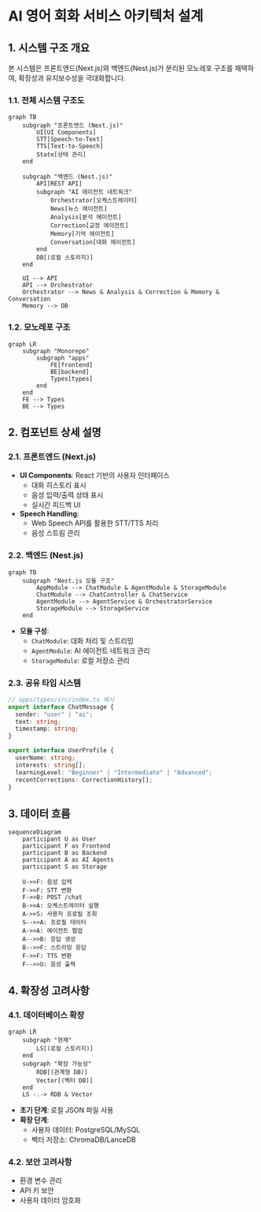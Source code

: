 # AI 영어 회화 서비스 아키텍처 설계

## 1. 시스템 구조 개요

본 시스템은 프론트엔드(Next.js)와 백엔드(Nest.js)가 분리된 모노레포 구조를 채택하여, 확장성과 유지보수성을 극대화합니다.

### 1.1. 전체 시스템 구조도

```mermaid
graph TB
    subgraph "프론트엔드 (Next.js)"
        UI[UI Components]
        STT[Speech-to-Text]
        TTS[Text-to-Speech]
        State[상태 관리]
    end

    subgraph "백엔드 (Nest.js)"
        API[REST API]
        subgraph "AI 에이전트 네트워크"
            Orchestrator[오케스트레이터]
            News[뉴스 에이전트]
            Analysis[분석 에이전트]
            Correction[교정 에이전트]
            Memory[기억 에이전트]
            Conversation[대화 에이전트]
        end
        DB[(로컬 스토리지)]
    end

    UI --> API
    API --> Orchestrator
    Orchestrator --> News & Analysis & Correction & Memory & Conversation
    Memory --> DB
```

### 1.2. 모노레포 구조

```mermaid
graph LR
    subgraph "Monorepo"
        subgraph "apps"
            FE[frontend]
            BE[backend]
            Types[types]
        end
    end
    FE --> Types
    BE --> Types
```

## 2. 컴포넌트 상세 설명

### 2.1. 프론트엔드 (Next.js)

- **UI Components**: React 기반의 사용자 인터페이스
  - 대화 히스토리 표시
  - 음성 입력/출력 상태 표시
  - 실시간 피드백 UI
- **Speech Handling**:
  - Web Speech API를 활용한 STT/TTS 처리
  - 음성 스트림 관리

### 2.2. 백엔드 (Nest.js)

```mermaid
graph TB
    subgraph "Nest.js 모듈 구조"
        AppModule --> ChatModule & AgentModule & StorageModule
        ChatModule --> ChatController & ChatService
        AgentModule --> AgentService & OrchestratorService
        StorageModule --> StorageService
    end
```

- **모듈 구성**:
  - `ChatModule`: 대화 처리 및 스트리밍
  - `AgentModule`: AI 에이전트 네트워크 관리
  - `StorageModule`: 로컬 저장소 관리

### 2.3. 공유 타입 시스템

```typescript
// apps/types/src/index.ts 예시
export interface ChatMessage {
  sender: "user" | "ai";
  text: string;
  timestamp: string;
}

export interface UserProfile {
  userName: string;
  interests: string[];
  learningLevel: "Beginner" | "Intermediate" | "Advanced";
  recentCorrections: CorrectionHistory[];
}
```

## 3. 데이터 흐름

```mermaid
sequenceDiagram
    participant U as User
    participant F as Frontend
    participant B as Backend
    participant A as AI Agents
    participant S as Storage

    U->>F: 음성 입력
    F->>F: STT 변환
    F->>B: POST /chat
    B->>A: 오케스트레이터 실행
    A->>S: 사용자 프로필 조회
    S-->>A: 프로필 데이터
    A->>A: 에이전트 협업
    A-->>B: 응답 생성
    B-->>F: 스트리밍 응답
    F->>F: TTS 변환
    F-->>U: 음성 출력
```

## 4. 확장성 고려사항

### 4.1. 데이터베이스 확장

```mermaid
graph LR
    subgraph "현재"
        LS[(로컬 스토리지)]
    end
    subgraph "확장 가능성"
        RDB[(관계형 DB)]
        Vector[(벡터 DB)]
    end
    LS -.-> RDB & Vector
```

- **초기 단계**: 로컬 JSON 파일 사용
- **확장 단계**:
  - 사용자 데이터: PostgreSQL/MySQL
  - 벡터 저장소: ChromaDB/LanceDB

### 4.2. 보안 고려사항

- 환경 변수 관리
- API 키 보안
- 사용자 데이터 암호화
